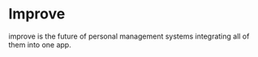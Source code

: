 # Improve
improve is the future of personal management systems integrating all of them into one app.
